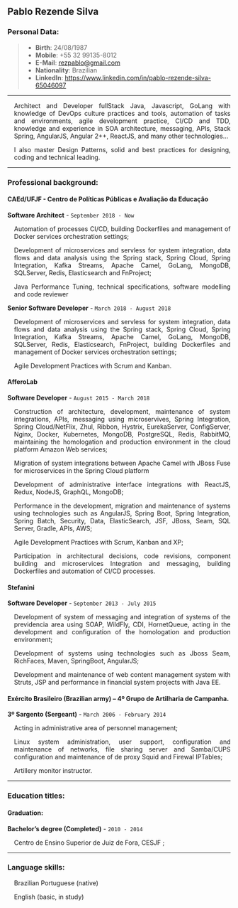 Pablo Rezende Silva
---

### Personal Data:
> - **Birth**: 24/08/1987
> - **Mobile**: +55 32 99135-8012 
> - **E-Mail**: rezpablo@gmail.com
> - **Nationality**: Brazilian
> - **LinkedIn**: https://www.linkedin.com/in/pablo-rezende-silva-65046097

---

<p style='text-align: justify; margin-left:3%'> Architect and Developer fullStack Java, Javascript, GoLang with knowledge of DevOps culture practices and tools, automation of tasks and environments, agile development practice, CI/CD and TDD, knowledge and experience in SOA architecture, messaging, APIs, Stack Spring, AngularJS, Angular 2++, ReactJS, and many other technologies... </p>
<p style='text-align: justify; margin-left:3%'> I also master Design Patterns, solid and best practices for
designing, coding and technical leading. </p>

---
### Professional background:

#### CAEd/UFJF - Centro de Políticas Públicas e Avaliação da Educação

**Software Architect** - `September 2018 - Now`

<p style='text-align: justify; margin-left:3%'> Automation of processes CI/CD, building Dockerfiles and management of Docker services orchestration settings; </p>
<p style='text-align: justify; margin-left:3%'> Development of microservices and servless for system integration, data flows and data analysis using the Spring stack, Spring Cloud, Spring Integration, Kafka Streams, Apache Camel, GoLang,  MongoDB, SQLServer, Redis, Elasticsearch and FnProject; </p>
<p style='text-align: justify; margin-left:3%'>Java Performance Tuning, technical specifications, software modelling and code reviewer</p>

**Senior Software Developer** - `March 2018 - August 2018`

<p style='text-align: justify; margin-left:3%'> Development of microservices and servless for system integration, data flows and data analysis using the Spring stack, Spring Cloud, Spring Integration, Kafka Streams, Apache Camel, GoLang, MongoDB, SQLServer, Redis, Elasticsearch, FnProject, building Dockerfiles and management of Docker services orchestration settings;</p>
<p style='text-align: justify; margin-left:3%'> Agile Development Practices with Scrum and Kanban. </p>

#### AfferoLab

**Software Developer** - `August 2015 - March 2018`

<p style='text-align: justify; margin-left:3%'> Construction of architecture, development, maintenance of system integrations, APIs, messaging using microservives, Spring Integration, Spring Cloud/NetFlix, Zhul, Ribbon, Hystrix, EurekaServer, ConfigServer, Nginx, Docker, Kubernetes, MongoDB, PostgreSQL, Redis, RabbitMQ,  maintaining the homologation and production environment in the cloud platform Amazon Web services;</p>
<p style='text-align: justify; margin-left:3%'> Migration of system integrations between Apache Camel with JBoss Fuse for microservices  in the Spring Cloud platform </p>
<p style='text-align: justify; margin-left:3%'> Development of administrative interface integrations with ReactJS, Redux, NodeJS, GraphQL, MongoDB; </p>
<p style='text-align: justify; margin-left:3%'> Performance in the development, migration and maintenance of systems using technologies such as AngularJS, Spring Boot, Spring Integration, Spring Batch, Security, Data, ElasticSearch, JSF, JBoss, Seam, SQL Server, Gradle, APIs, AWS; </p>
<p style='text-align: justify; margin-left:3%'> Agile Development Practices with Scrum, Kanban and XP; </p>
<p style='text-align: justify; margin-left:3%'> Participation in architectural decisions, code revisions, component building and microservices Integration and messaging, building Dockerfiles and automation of CI/CD processes. </p>

#### Stefanini

**Software Developer** - `September 2013 - July 2015`

<p style='text-align: justify; margin-left:3%'> Development of system of messaging and integration of systems of the previdencia area using SOAP, WildFly, CDI, HornetQueue, acting in the development and configuration of the homologation and production environment; </p>
<p style='text-align: justify; margin-left:3%'> Development of systems using technologies such as Jboss Seam, RichFaces, Maven, SpringBoot, AngularJS;  </p>
<p style='text-align: justify; margin-left:3%'> Development and maintenance of web content management system with Struts, JSP and performance in financial system projects with Java EE. </p>

#### Exército Brasileiro (Brazilian army) – 4º Grupo de Artilharia de Campanha.

**3º Sargento (Sergeant)** - `March 2006 - February 2014`

<p style='text-align: justify; margin-left:3%'> Acting in administrative area of ​​personnel management; </p>
<p style='text-align: justify; margin-left:3%'> Linux system administration, user support, configuration and maintenance of networks, file sharing server and Samba/CUPS configuration and maintenance of de proxy Squid and Firewal IPTables; </p>
<p style='text-align: justify; margin-left:3%'> 
Artillery monitor instructor.</p>

---

### Education titles:

#### Graduation:

**Bachelor’s degree (Completed)** - `2010 - 2014`

<p style='text-align: justify; margin-left:3%'> Centro de Ensino Superior de Juiz de Fora, CESJF ; </p>

---

### Language skills:

<p style='text-align: justify; margin-left:3%'> Brazilian Portuguese (native) </p>
<p style='text-align: justify; margin-left:3%'> English (basic, in study) </p>
